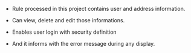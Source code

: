* Rule processed in this project contains user and address information. 

* Can view, delete and edit those informations.

* Enables user login with security definition

* And it informs with the error message during any display.





